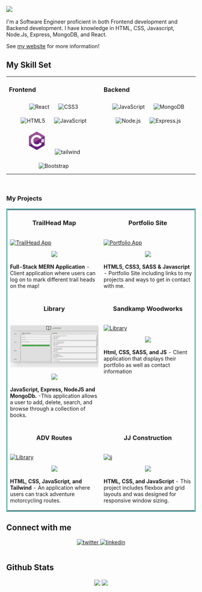 
![](https://i.imgur.com/2QqqmVr.png)

I'm a Software Engineer proficient in both Frontend development and Backend development. I have knowledge in HTML, CSS, Javascript, Node.Js, Express, MongoDB, and React.

See [my website](https://lucdumas.netlify.app/) for more information!

## My Skill Set  
<table><tr><td valign="top" width="50%">

 
### Frontend  
 
<div align="center">  
<img style="margin: 10px" src="https://profilinator.rishav.dev/skills-assets/react-original-wordmark.svg" alt="React" height="50" />  
<img style="margin: 10px" src="https://profilinator.rishav.dev/skills-assets/css3-original-wordmark.svg" alt="CSS3" height="50" />  
<img style="margin: 10px" src="https://profilinator.rishav.dev/skills-assets/html5-original-wordmark.svg" alt="HTML5" height="50" />  
<img style="margin: 10px" src="https://profilinator.rishav.dev/skills-assets/javascript-original.svg" alt="JavaScript" height="50" />  
 <img style="margin: 10px" src="https://raw.githubusercontent.com/devicons/devicon/master/icons/csharp/csharp-original.svg" alt="csharp" height="50"/>
 <img style="margin: 10px" src="https://www.vectorlogo.zone/logos/tailwindcss/tailwindcss-icon.svg" alt="tailwind" height="50"/>
 <img style="margin: 10px" src="https://profilinator.rishav.dev/skills-assets/bootstrap-plain.svg"
            alt="Bootstrap" height="50" />

</div>
</td><td valign="top" width="50%">
 
### Backend  
 
<div align="center">  
<img style="margin: 10px" src="https://profilinator.rishav.dev/skills-assets/javascript-original.svg" alt="JavaScript" height="50" />  
<img style="margin: 10px" src="https://profilinator.rishav.dev/skills-assets/mongodb-original-wordmark.svg" alt="MongoDB" height="50" />  
<img style="margin: 10px" src="https://profilinator.rishav.dev/skills-assets/nodejs-original-wordmark.svg" alt="Node.js" height="50" />  
<img style="margin: 10px" src="https://profilinator.rishav.dev/skills-assets/express-original-wordmark.svg" alt="Express.js" height="50" />  
</div>


</tbody></table>
<br/>

### My Projects 

 <table bordercolor="#66b2b2">
  
  <tr>
   <td width="50%" valign="top">
      <h3 align="center">TrailHead Map</h3>
        <br />
        <a target="_blank" href="https://traily.netlify.app/">
            <img src="TrailHeads.gif" width="100%" alt="TrailHead App"/>
        </a>
        <br />
        <p align="center">
          
  <a href="https://github.com/lucdumas/Traily" target="_blank">
    <img src="https://img.shields.io/static/v1?label=|&message=REPO&color=23555f&style=plastic&logo=github&logo-color=white"/>
  </a>  
  <a href="https://github.com/lucdumas/Traily" target="_blank">
  
  </a>
      </p>
        <p><strong>Full-Stack MERN Application</strong> - Client application where users can log on to mark different trail heads on the map!</p>
    </td>
     <td width="50%" valign="top">
      <h3 align="center">Portfolio Site</h3>
        <br />
        <a target="_blank" href="https://lucdumas.netlify.app/">
            <img src="portfolio.gif" width="100%" alt="Portfolio App"/>
        </a>
        <br />
        <p align="center">
          
  <a href="https://github.com/lucdumas/portfoliosite" target="_blank">
    <img src="https://img.shields.io/static/v1?label=|&message=REPO&color=23555f&style=plastic&logo=github&logo-color=white"/>
  </a>  
  <a href="https://github.com/lucdumas/portfoliosite" target="_blank">
  
  </a>
      </p>
      <p><strong>HTML5, CSS3, SASS & Javascript</strong> - Portfolio Site including links to my projects and ways to get in contact with me.</p>
        </td>
  </tr>
  
  <tr>
    <td width="50%" valign="top">
      <h3 align="center">Library</h3>
        <br />
        <a target="_blank" href="https://library-heroku-application.herokuapp.com/">
            <img src="library.gif" width="100%" alt="Library"/>
        </a>
        <br />
        <p align="center">          
  <a href="https://github.com/lucdumas/libraryProject" target="_blank">
    <img src="https://img.shields.io/static/v1?label=|&message=REPO&color=23555f&style=plastic&logo=github&logo-color=white"/>
  </a>  
  <a href="https://github.com/lucdumas/libraryProject" target="_blank">
  </a>
      </p>
      <p><strong>JavaScript, Express, NodeJS and MongoDb.</strong> -This application allows a user to add, delete, search, and browse through a collection of books. </p>
        </td>
   <td width="50%" valign="top">
      <h3 align="center">Sandkamp Woodworks</h3>
        <br />
        <a target="_blank" href="https://sandkampwoodworks.netlify.app/">
            <img src="ts.gif" width="100%" alt="Library"/>
        </a>
        <br />
        <p align="center"> 
  <a href="https://github.com/lucdumas/SandkampWoodworks" target="_blank">
    <img src="https://img.shields.io/static/v1?label=|&message=REPO&color=23555f&style=plastic&logo=github&logo-color=white"/>
  </a>  
  <a href="https://github.com/lucdumas/SandkampWoodworks" target="_blank">
  </a>
      </p>
      <p><strong>Html, CSS, SASS, and JS</strong> - Client application that displays their portfolio as well as contact information</p>
        </td>
  </tr>
  
  <tr>
    <td width="50%" valign="top">
      <h3 align="center">ADV Routes</h3>
        <br />
        <a target="_blank" href="https://advroutes.netlify.app/">
            <img src="adv.gif" width="100%" alt="Library"/>
        </a>
        <br />
        <p align="center">
  <a href="https://github.com/lucdumas/adv_application" target="_blank">
    <img src="https://img.shields.io/static/v1?label=|&message=REPO&color=23555f&style=plastic&logo=github&logo-color=white"/>
  </a>  
  <a href="https://github.com/lucdumas/adv_application" target="_blank">
  </a>
      </p>
      <p><strong> HTML, CSS, JavaScript, and Tailwind</strong> - An application where users can track adventure motorcycling routes.</p>
        </td>
   <td width="50%" valign="top">
      <h3 align="center">JJ Construction</h3>
        <br />
        <a target="_blank" href="https://jjconstruction.netlify.app/">
            <img src="jjconstruction.gif" width="100%" alt="jj"/>
        </a>
        <br />
        <p align="center">   
  <a href="https://github.com/lucdumas/JJconstruction" target="_blank">
    <img src="https://img.shields.io/static/v1?label=|&message=REPO&color=23555f&style=plastic&logo=github&logo-color=white"/>
  </a>  
  <a href="https://github.com/lucdumas/JJconstruction" target="_blank">
  </a>
      </p>
      <p><strong> HTML, CSS, and JavaScript </strong> - This project includes flexbox and grid layouts and was designed for responsive window sizing. </p>
        </td>
  </tr>
</table>
 

## Connect with me  

<div align="center">
<a href="https://twitter.com/LucDumas10" target="_blank">
<img src=https://img.shields.io/badge/twitter-%2300acee.svg?&style=for-the-badge&logo=twitter&logoColor=white alt=twitter />
</a>
<a href="https://www.linkedin.com/in/lucpdumas/" target="_blank">
<img src=https://img.shields.io/badge/linkedin-%231E77B5.svg?&style=for-the-badge&logo=linkedin&logoColor=white alt=linkedin  />
</a>  
</div>  
<br/>

## Github Stats  

<div align="center"><img src="https://github-readme-stats.vercel.app/api?username=lucdumas&show_icons=true&locale=en" align="center" width="40%"/>
<img src="https://github-readme-streak-stats.herokuapp.com/?user=lucdumas" align="center" width="40%"/>
</div> 
